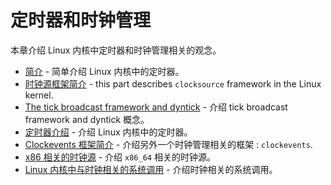 # 定时器和时钟管理

本章介绍 Linux 内核中定时器和时钟管理相关的观念。

* [简介](https://xinqiu.gitbooks.io/linux-insides-cn/content/Timers/timers-1.html) - 简单介绍 Linux 内核中的定时器。
* [时钟源框架简介](https://xinqiu.gitbooks.io/linux-insides-cn/content/Timers/timers-2.html) - this part describes `clocksource` framework in the Linux kernel.
* [The tick broadcast framework and dyntick](https://xinqiu.gitbooks.io/linux-insides-cn/content/Timers/timers-3.html) - 介绍 tick broadcast framework and dyntick 概念。
* [定时器介绍](https://xinqiu.gitbooks.io/linux-insides-cn/content/Timers/timers-4.html) - 介绍 Linux 内核中的定时器。
* [Clockevents 框架简介](https://xinqiu.gitbooks.io/linux-insides-cn/content/Timers/timers-5.html) - 介绍另外一个时钟管理相关的框架 : `clockevents`.
* [x86 相关的时钟源](https://xinqiu.gitbooks.io/linux-insides-cn/content/Timers/timers-6.html) - 介绍 `x86_64` 相关的时钟源。
* [Linux 内核中与时钟相关的系统调用](https://xinqiu.gitbooks.io/linux-insides-cn/content/Timers/timers-7.html) - 介绍时钟相关的系统调用。
